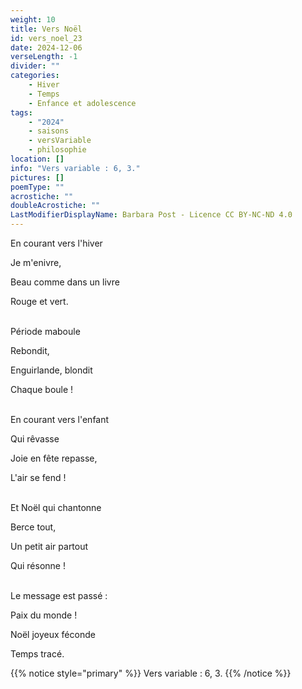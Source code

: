 ```yaml
---
weight: 10
title: Vers Noël
id: vers_noel_23
date: 2024-12-06
verseLength: -1
divider: ""
categories:
    - Hiver
    - Temps
    - Enfance et adolescence
tags:
    - "2024"
    - saisons
    - versVariable
    - philosophie
location: []
info: "Vers variable : 6, 3."
pictures: []
poemType: ""
acrostiche: ""
doubleAcrostiche: ""
LastModifierDisplayName: Barbara Post - Licence CC BY-NC-ND 4.0
---
```

En courant vers l'hiver

Je m'enivre,

Beau comme dans un livre

Rouge et vert.

 \
Période maboule

Rebondit,

Enguirlande, blondit

Chaque boule !

 \
En courant vers l'enfant

Qui rêvasse

Joie en fête repasse,

L'air se fend !

 \
Et Noël qui chantonne

Berce tout,

Un petit air partout

Qui résonne !

 \
Le message est passé :

Paix du monde !

Noël joyeux féconde

Temps tracé.

{{% notice style="primary" %}}
Vers variable : 6, 3.
{{% /notice %}}